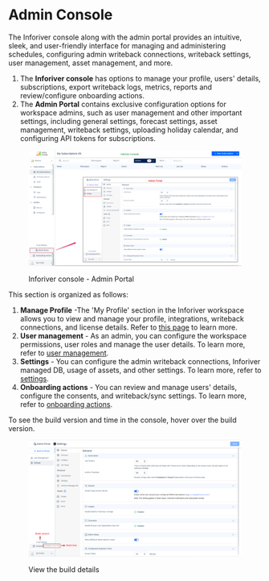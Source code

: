 # Admin Console

The Inforiver console along with the admin portal provides an intuitive, sleek, and user-friendly interface for managing and administering schedules, configuring admin writeback connections, writeback settings, user management, asset management, and more.

1. The **Inforiver console** has options to manage your profile, users' details, subscriptions, export writeback logs, metrics, reports and review/configure onboarding actions.
2. The **Admin Portal** contains exclusive configuration options for workspace admins, such as user management and other important settings, including general settings, forecast settings, asset management, writeback settings, uploading holiday calendar, and configuring API tokens for subscriptions.

<figure><img src="../.gitbook/assets/image (1) (1) (1) (1) (1) (1) (1) (1) (1) (1) (1) (1) (1) (1) (1) (1) (1) (1) (1) (1) (1) (1) (1) (1) (1) (1) (1) (1) (1) (1) (1) (1) (1) (1) (1) (1) (1) (1) (1) (1) (1) (1) (1) (1) (1).png" alt=""><figcaption><p>Inforiver console - Admin Portal</p></figcaption></figure>

This section is organized as follows:

1. **Manage Profile** -The 'My Profile' section in the Inforiver workspace allows you to view and manage your profile, integrations, writeback connections, and license details. Refer to [this page](manage-profile.md) to learn more.
2. **User management** - As an admin, you can configure the workspace permissions, user roles and manage the user details. To learn more, refer to [user management](user-management.md).
3. **Settings** - You can configure the admin writeback connections, Inforiver managed DB, usage of assets, and other settings. To learn more, refer to [settings](settings/).
4. **Onboarding actions** - You can review and manage users' details, configure the consents, and writeback/sync settings. To learn more, refer to [onboarding actions](onboarding-actions.md).

To see the build version and time in the console, hover over the build version.

<figure><img src="../.gitbook/assets/image (930).png" alt=""><figcaption><p>View the build details</p></figcaption></figure>
